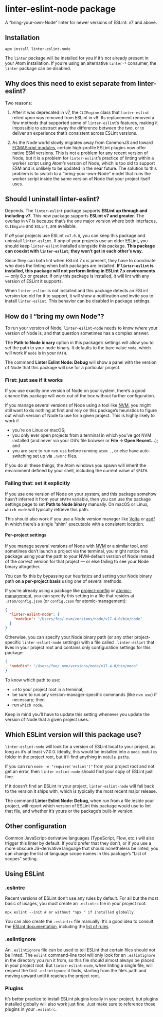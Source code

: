 # linter-eslint-node package

A “bring-your-own-Node” linter for newer versions of ESLint: v7 and above.

## Installation

```ShellSession
apm install linter-eslint-node
```

The `linter` package will be installed for you if it’s not already present in your Atom installation. If you’re using an alternative `linter-*` consumer, the `linter` package can be disabled.


## Why does this need to exist separate from linter-eslint?

Two reasons:

1. After it was deprecated in v7, the `CLIEngine` class that `linter-eslint` relied upon was removed from ESLint in v8. Its replacement removed a few methods that supported some of `linter-eslint`’s features, making it impossible to abstract away the difference between the two, or to deliver an experience that’s consistent across ESLint versions.

2. As the Node world slowly migrates away from CommonJS and toward [ECMAScript modules][], certain high-profile ESLint plugins now offer native ESM versions. This is not a problem for any recent version of Node, but it is a problem for `linter-eslint`’s practice of linting within a worker script using _Atom’s_ version of Node, which is too old to support ESM and is unlikely to be updated in the near future. The solution to this problem is to switch to a “bring-your-own-Node” model that runs the worker script inside the same version of Node that your project itself uses.

## Should I uninstall linter-eslint?

Depends. The `linter-eslint` package supports **ESLint up through and including v7**. This new package supports **ESLint v7 and greater**. The overlap in v7 is because that’s the one major version where both interfaces, `CLIEngine` and `ESLint`, are available.

If _all_ your projects use ESLint `>=7.0.0`, you can keep this package and uninstall `linter-eslint`. If _any_ of your projects use an older ESLint, you should keep `linter-eslint` installed alongside this package. **This package can coexist with `linter-eslint`; they won’t get in each other’s way.**

Since they can both lint when ESLint 7.x is present, they have to coordinate who does the linting when both packages are installed. **If `linter-eslint` is installed, this package will not perform linting in ESLint 7.x environments** — only 8.x or greater. If only this package is installed, it will lint with any version of ESLint it supports.

When `linter-eslint` is not installed and this package detects an ESLint version too old for it to support, it will show a notification and invite you to install `linter-eslint`. This behavior can be disabled in package settings.

## How do I “bring my own Node”?

To run your version of Node, `linter-eslint-node` needs to know _where_ your version of Node is, and that question sometimes has a complex answer.

The **Path to Node binary** option in this package’s settings will allow you to set the path to your node binary. It defaults to the bare value `node`, which will work if `node` is in your `PATH`.

The command **Linter Eslint Node: Debug** will show a panel with the version of Node that this package will use for a particular project.

### First: just see if it works

If you use exactly one version of Node on your system, there’s a good chance this package will work out of the box without further configuration.

If you manage several versions of Node using a tool like [NVM][], you might still want to do nothing at first and rely on this package’s heuristics to figure out which version of Node to use for a given project. This is highly likely to work if

* you’re on Linux or macOS;
* you only ever open projects from a terminal in which you’ve got NVM installed (and never via your OS’s file browser or **File → Open Recent…**); and
* you are sure to run `nvm use` before running `atom .`, or else have auto-switching set up via `.nvmrc` files.

If you do all these things, the Atom windows you spawn will inherit the environment defined by your shell, including the current value of `$PATH`.

### Failing that: set it explicitly

If you use one version of Node on your system, and this package somehow hasn’t inferred it from your `$PATH` variable, then you can use the package settings page to set **Path to Node binary** manually. On macOS or Linux, `which node` will typically retrieve this path.

This should also work if you use a Node version manager like [Volta][] or [asdf][] in which there’s a single “shim” executable with a consistent location.

#### Per-project settings

If you manage several versions of Node with [NVM][] or a similar tool, and sometimes don’t launch a project via the terminal, you might notice this package using your the path to your NVM-default version of Node instead of the correct version for that project — or else failing to see your Node binary altogether.

You can fix this by bypassing our heuristics and setting your Node binary path **on a per-project basis** using one of several methods.

If you’re already using a package like [project-config][] or [atomic-management][], you can specify this setting in a file that resides at `.atom/config.json` (or `config.cson` for atomic-management):

```json
{
  "linter-eslint-node": {
    "nodeBin": "/Users/foo/.nvm/versions/node/v17.4.0/bin/node"
  }
}
```

Otherwise, you can specify your Node binary path (or any other project-specific `linter-eslint-node` settings) with a file called `.linter-eslint` that lives in your project root and contains only configuration settings for this package:

```json
{
  "nodeBin": "/Users/foo/.nvm/versions/node/v17.4.0/bin/node"
}
```

To know which path to use:

* `cd` to your project root in a terminal;
* be sure to run any version-manager-specific commands (like `nvm use`) if necessary; then
* run `which node`.

Keep in mind you’ll have to update this setting whenever you update the version of Node that a given project uses.

## Which ESLint version will this package use?

`linter-eslint-node` will look for a version of ESLint local to your project, as long as it’s at least v7.0.0. Ideally, this would be installed into a `node_modules` folder in the project root, but it’ll find anything in `module.paths`.

If you can run `node -e "require('eslint')"` from your project root and not get an error, then `linter-eslint-node` should find your copy of ESLint just fine.

If it doesn’t find an ESLint in your project, `linter-eslint-node` will fall back to the version it ships with, which is typically the most recent major release.

The command **Linter Eslint Node: Debug**, when run from a file inside your project, will report which version of ESLint this package would use to lint that file, and whether it’s yours or the package’s built-in version.

## Other configuration

Common JavaScript-derivative languages (TypeScript, Flow, etc.) will also trigger this linter by default. If you’d prefer that they don’t, or if you use a more obscure JS-derivative language that should nonetheless be linted, you can change the list of language scope names in this package’s “List of scopes” setting.


## Using ESLint

### .eslintrc

Recent versions of ESLint don’t use any rules by default. For all but the most basic of usages, you must create an `.eslintrc` file in your project root:

```ShellSession
npx eslint --init # or without "npx " if installed globally
```

You can also create the `.eslintrc` file manually. It’s a good idea to consult the [ESLint documentation](http://eslint.org/docs/user-guide/configuring), including the [list of rules](http://eslint.org/docs/rules/).


### .eslintignore

An `.eslintignore` file can be used to tell ESLint that certain files should not be linted. The `eslint` command-line tool will only look for an `.eslintignore` in the directory you run it from, so this file should almost always be placed in your project root. But `linter-eslint-node`, when linting a single file, will respect the first `.eslintignore` it finds, starting from the file’s path and moving upward until it reaches the project root.

### Plugins

It’s better practice to install ESLint plugins locally in your project, but plugins installed globally will also work just fine. Just make sure to reference those plugins in your `.eslintrc`.


[ECMAScript modules]: https://nodejs.org/api/esm.html
[NVM]: https://github.com/nvm-sh/nvm/blob/master/README.md
[Volta]: https://volta.sh/
[asdf]: https://asdf-vm.com/
[project-config]: https://github.com/steelbrain/project-config/
[atomic-management]: https://github.com/harmsk/atomic-management
